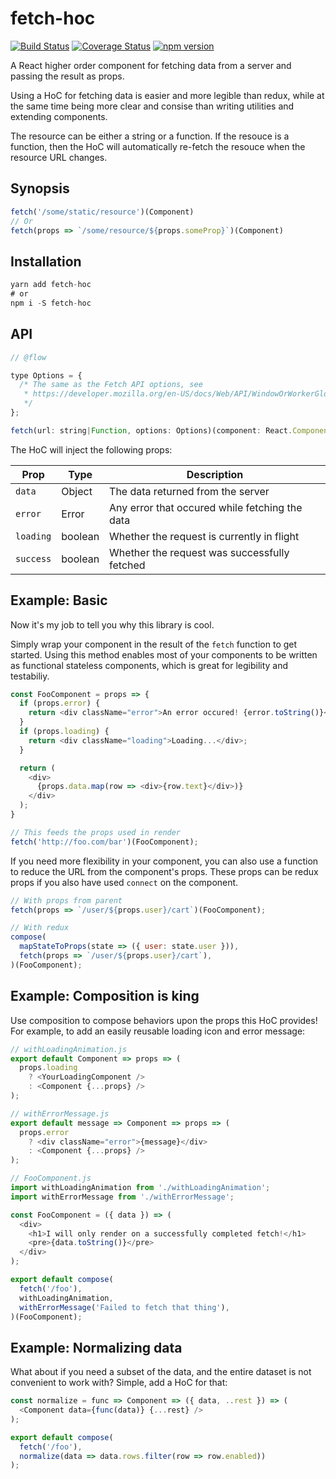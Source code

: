 # fetch-hoc

[![Build Status](https://travis-ci.org/esphen/fetch-hoc.svg?branch=master)](https://travis-ci.org/esphen/fetch-hoc)
[![Coverage Status](https://coveralls.io/repos/github/esphen/fetch-hoc/badge.svg?branch=master)](https://coveralls.io/github/esphen/fetch-hoc?branch=master)
[![npm version](https://badge.fury.io/js/fetch-hoc.svg)](https://badge.fury.io/js/fetch-hoc)

A React higher order component for fetching data from a server and passing the
result as props.

Using a HoC for fetching data is easier and more legible than redux, while
at the same time being more clear and consise than writing utilities and
extending components.

The resource can be either a string or a function. If the resouce is a function,
then the HoC will automatically re-fetch the resouce when the resource URL
changes.

## Synopsis

```js
fetch('/some/static/resource')(Component)
// Or
fetch(props => `/some/resource/${props.someProp}`)(Component)
```

## Installation

```js
yarn add fetch-hoc
# or
npm i -S fetch-hoc
```

## API
```js
// @flow

type Options = {
  /* The same as the Fetch API options, see
   * https://developer.mozilla.org/en-US/docs/Web/API/WindowOrWorkerGlobalScope/fetch
   */
};

fetch(url: string|Function, options: Options)(component: React.Component)
```

The HoC will inject the following props:

|  Prop     | Type    | Description                                    |
|-----------|---------|------------------------------------------------|
| `data`    | Object  | The data returned from the server              |
| `error`   | Error   | Any error that occured while fetching the data |
| `loading` | boolean | Whether the request is currently in flight     |
| `success` | boolean | Whether the request was successfully fetched   |

## Example: Basic

Now it's my job to tell you why this library is cool.

Simply wrap your component in the result of the `fetch` function to get started.
Using this method enables most of your components to be written as functional
stateless components, which is great for legibility and testabiliy.

```js
const FooComponent = props => {
  if (props.error) {
    return <div className="error">An error occured! {error.toString()}</div>;
  }
  if (props.loading) {
    return <div className="loading">Loading...</div>;
  }

  return (
    <div>
      {props.data.map(row => <div>{row.text}</div>)}
    </div>
  );
}

// This feeds the props used in render
fetch('http://foo.com/bar')(FooComponent);
```

If you need more flexibility in your component, you can also use a function to
reduce the URL from the component's props. These props can be redux props if you
also have used `connect` on the component.

```js
// With props from parent
fetch(props => `/user/${props.user}/cart`)(FooComponent);

// With redux
compose(
  mapStateToProps(state => ({ user: state.user })),
  fetch(props => `/user/${props.user}/cart`),
)(FooComponent);
```

## Example: Composition is king

Use composition to compose behaviors upon the props this HoC provides! For
example, to add an easily reusable loading icon and error message:

```js
// withLoadingAnimation.js
export default Component => props => (
  props.loading
    ? <YourLoadingComponent />
    : <Component {...props} />
);
```

```js
// withErrorMessage.js
export default message => Component => props => (
  props.error
    ? <div className="error">{message}</div>
    : <Component {...props} />
);
```

```js
// FooComponent.js
import withLoadingAnimation from './withLoadingAnimation';
import withErrorMessage from './withErrorMessage';

const FooComponent = ({ data }) => (
  <div>
    <h1>I will only render on a successfully completed fetch!</h1>
    <pre>{data.toString()}</pre>
  </div>
);

export default compose(
  fetch('/foo'),
  withLoadingAnimation,
  withErrorMessage('Failed to fetch that thing'),
)(FooComponent);
```

## Example: Normalizing data

What about if you need a subset of the data, and the entire dataset is not
convenient to work with? Simple, add a HoC for that:

```js
const normalize = func => Component => ({ data, ..rest }) => (
  <Component data={func(data)} {...rest} />
);

export default compose(
  fetch('/foo'),
  normalize(data => data.rows.filter(row => row.enabled))
);
```
